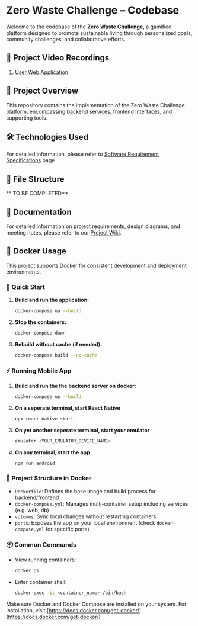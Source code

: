 # Zero Waste Challenge – Codebase

Welcome to the codebase of the **Zero Waste Challenge**, a gamified platform designed to promote sustainable living through personalized goals, community challenges, and collaborative efforts.

## 🚀 Project Video Recordings

1) [User Web Application](https://www.youtube.com/watch?v=_MOUUgUt5oI)

## 🚀 Project Overview

This repository contains the implementation of the Zero Waste Challenge platform, encompassing backend services, frontend interfaces, and supporting tools.

## 🛠️ Technologies Used

For detailed information, please refer to [Software Requirement Specifications](https://github.com/bounswe/bounswe2025group10/wiki/Project-%235-:-ZERO-WASTE-CHALLENGE#software-requirements-specification) page

## 📁 File Structure

** TO BE COMPLETED**

## 📄 Documentation

For detailed information on project requirements, design diagrams, and meeting notes, please refer to our [Project Wiki](https://github.com/bounswe/bounswe2025group10/wiki).

## 🐳 Docker Usage

This project supports Docker for consistent development and deployment environments.

### 🚀 Quick Start

1. **Build and run the application:**
   ```bash
   docker-compose up --build
   ```

2. **Stop the containers:**
   ```bash
   docker-compose down
   ```

3. **Rebuild without cache (if needed):**
   ```bash
   docker-compose build --no-cache
   ```

### ⚡️  Running Mobile App 

1. **Build and run the the backend  server on docker:**
   ```bash
   docker-compose up --build
   ```

2. **On a seperate terminal, start React Native**
   ```bash
   npx react-native start
   ```

3. **On yet another seperate terminal, start your emulator**
   ```bash
   emulator <YOUR_EMULATOR_DEVICE_NAME>
   ```

4. **On any terminal, start the app**
   ```bash
   npm run android
   ```

### 🧱 Project Structure in Docker

- `Dockerfile`: Defines the base image and build process for backend/frontend
- `docker-compose.yml`: Manages multi-container setup including services (e.g. web, db)
- `volumes`: Sync local changes without restarting containers
- `ports`: Exposes the app on your local environment (check `docker-compose.yml` for specific ports)

### 📦 Common Commands

- View running containers:
   ```bash
   docker ps
   ```
- Enter container shell:
   ```bash
   docker exec -it <container_name> /bin/bash
   ```

Make sure Docker and Docker Compose are installed on your system. For installation, visit [https://docs.docker.com/get-docker/](https://docs.docker.com/get-docker/)
